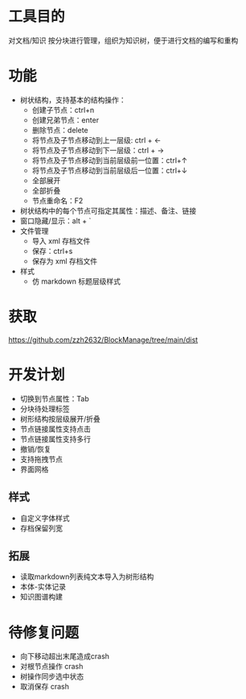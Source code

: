 # 工具目的
对文档/知识 按分块进行管理，组织为知识树，便于进行文档的编写和重构

# 功能
- 树状结构，支持基本的结构操作：
    - 创建子节点：ctrl+n
    - 创建兄弟节点：enter
    - 删除节点：delete
    - 将节点及子节点移动到上一层级: ctrl + ←
    - 将节点及子节点移动到下一层级：ctrl + →
    - 将节点及子节点移动到当前层级前一位置：ctrl+↑
    - 将节点及子节点移动到当前层级后一位置：ctrl+↓
    - 全部展开
    - 全部折叠
    - 节点重命名：F2
- 树状结构中的每个节点可指定其属性：描述、备注、链接
- 窗口隐藏/显示：alt + `
- 文件管理
    - 导入 xml 存档文件
    - 保存：ctrl+s
    - 保存为 xml 存档文件
- 样式
    - 仿 markdown 标题层级样式

# 获取
<https://github.com/zzh2632/BlockManage/tree/main/dist>

# 开发计划
- 切换到节点属性：Tab
- 分块待处理标签
- 树形结构按层级展开/折叠
- 节点链接属性支持点击
- 节点链接属性支持多行
- 撤销/恢复
- 支持拖拽节点
- 界面网格

## 样式
- 自定义字体样式
- 存档保留列宽

## 拓展
- 读取markdown列表纯文本导入为树形结构
- 本体-实体记录
- 知识图谱构建

# 待修复问题
- 向下移动超出末尾造成crash
- 对根节点操作 crash
- 树操作同步选中状态
- 取消保存 crash
